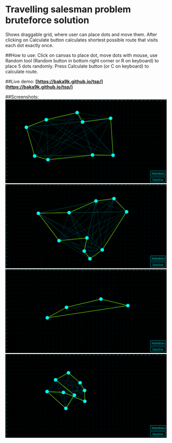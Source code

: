 # Travelling salesman problem bruteforce solution

Shows draggable grid, where user can place dots and move them. After clicking on Calculate button calculates shortest possible route that visits each dot exactly once.

##How to use:
Click on canvas to place dot, move dots with mouse, use Random tool (Random button in bottom right corner or R on keyboard) to place 5 dots randomly. Press Calculate button (or C on keyboard) to calculate route. 

##Live demo:
**[https://baka9k.github.io/tsp/](https://baka9k.github.io/tsp/)**

##Screenshots:
![Screenshot 1](https://github.com/baka9k/tsp/raw/master/screenshots/1.png)
![Screenshot 2](https://github.com/baka9k/tsp/raw/master/screenshots/2.png)
![Screenshot 3](https://github.com/baka9k/tsp/raw/master/screenshots/3.png)
![Screenshot 4](https://github.com/baka9k/tsp/raw/master/screenshots/4.png)

